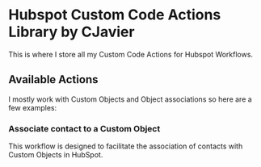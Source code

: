 # Hubspot Custom Code Actions Library by CJavier

This is where I store all my Custom Code Actions for Hubspot Workflows.

## Available Actions

I mostly work with Custom Objects and Object associations so here are a few examples:

### Associate contact to a Custom Object

This workflow is designed to facilitate the association of contacts with Custom Objects in HubSpot.


